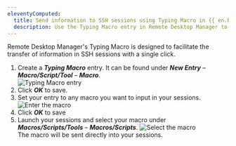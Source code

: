 ```yaml
---
eleventyComputed:
  title: Send information to SSH sessions using Typing Macro in {{ en.RDM }}
  description: Use the Typing Macro entry in Remote Desktop Manager to send information in SSH sessions.
---
```


Remote Desktop Manager's Typing Macro is designed to facilitate the transfer of information in SSH sessions with a single click.

1. Create a ***Typing Macro*** entry. It can be found under ***New Entry*** – ***Macro/Script/Tool*** – ***Macro***.  
![Typing Macro entry](https://webdevolutions.blob.core.windows.net/docs/en/kb/KB6050.png)  
1. Click ***OK*** to save.
1. Set your entry to any macro you want to input in your sessions.  
![Enter the macro](https://webdevolutions.blob.core.windows.net/docs/en/kb/KB6054.png) 
1. Click ***OK*** to save 
1. Launch your sessions and select your macro under ***Macros/Scripts/Tools*** – ***Macros/Scripts***. 
![Select the macro](https://webdevolutions.blob.core.windows.net/docs/en/kb/KB6052.png)   
The macro will be sent directly into your sessions.
